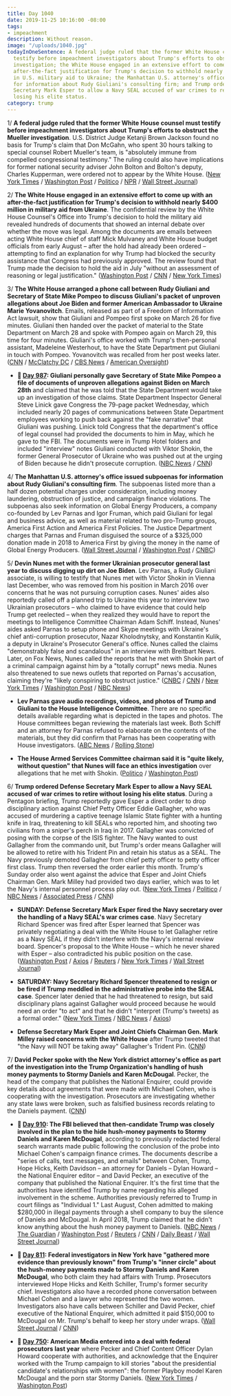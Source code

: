 ```yaml
---
title: Day 1040
date: 2019-11-25 10:16:00 -08:00
tags:
- impeachment
description: Without reason.
image: "/uploads/1040.jpg"
todayInOneSentence: A federal judge ruled that the former White House counsel must
  testify before impeachment investigators about Trump's efforts to obstruct the Mueller
  investigation; the White House engaged in an extensive effort to come up with an
  after-the-fact justification for Trump's decision to withhold nearly $400 million
  in U.S. military aid to Ukraine; the Manhattan U.S. attorney's office issued subpoenas
  for information about Rudy Giuliani's consulting firm; and Trump ordered Defense
  Secretary Mark Esper to allow a Navy SEAL accused of war crimes to retire without
  losing his elite status.
category: trump
---
```


1/ **A federal judge ruled that the former White House counsel must testify before impeachment investigators about Trump's efforts to obstruct the Mueller investigation**. U.S. District Judge Ketanji Brown Jackson found no basis for Trump's claim that Don McGahn, who spent 30 hours talking to special counsel Robert Mueller's team, is "absolutely immune from compelled congressional testimony." The ruling could also have implications for former national security adviser John Bolton and Bolton's deputy, Charles Kupperman, were ordered not to appear by the White House. ([New York Times](https://www.nytimes.com/2019/11/25/us/politics/mcgahn-testimony-ruling.html) / [Washington Post](https://www.washingtonpost.com/local/legal-issues/former-white-house-counsel-donald-mcgahn-must-comply-with-house-subpoena-judge-rules/2019/11/25/6de26cc8-018d-11ea-8bab-0fc209e065a8_story.html) / [Politico](https://www.politico.com/news/2019/11/25/mueller-star-witness-must-testify-to-congress-judge-rules-073622) / [NPR](https://www.npr.org/2019/11/25/782705643/federal-judge-rules-that-mcgahn-must-testify-delivering-blow-to-white-house) / [Wall Street Journal](https://www.wsj.com/articles/judge-rejects-white-house-claims-of-immunity-for-close-aides-11574722684))

2/ **The White House engaged in an extensive effort to come up with an after-the-fact justification for Trump's decision to withhold nearly $400 million in military aid from Ukraine**. The confidential review by the White House Counsel's Office into Trump's decision to hold the military aid revealed hundreds of documents that showed an internal debate over whether the move was legal. Among the documents are emails between acting White House chief of staff Mick Mulvaney and White House budget officials from early August – after the hold had already been ordered – attempting to find an explanation for why Trump had blocked the security assistance that Congress had previously approved. The review found that Trump made the decision to hold the aid in July "without an assessment of reasoning or legal justification." ([Washington Post](https://www.washingtonpost.com/politics/white-house-review-turns-up-emails-showing-extensive-effort-to-justify-trumps-decision-to-block-ukraine-military-aid/2019/11/24/2121cf98-0d57-11ea-bd9d-c628fd48b3a0_story.html) / [CNN](https://www.cnn.com/2019/11/25/politics/impeachment-watch-november-24/index.html) / [New York Times](https://www.nytimes.com/2019/11/24/us/politics/mulvaney-ukraine-aid.html))

3/ **The White House arranged a phone call between Rudy Giuliani and Secretary of State Mike Pompeo to discuss Giuliani's packet of unproven allegations about Joe Biden and former American Ambassador to Ukraine Marie Yovanovitch**. Emails, released as part of a Freedom of Information Act lawsuit, show that Giuliani and Pompeo first spoke on March 26 for five minutes. Giuliani then handed over the packet of material to the State Department on March 28 and spoke with Pompeo again on March 29, this time for four minutes. Giuliani's office worked with Trump's then-personal assistant, Madeleine Westerhout, to have the State Department put Giuliani in touch with Pompeo. Yovanovitch was recalled from her post weeks later. ([CNN](https://www.cnn.com/2019/11/23/politics/giuliani-pompeo-phone-calls-state-department/) / [McClatchy DC](https://www.mcclatchydc.com/news/politics-government/white-house/article237673919.html) / [CBS News](https://www.cbsnews.com/news/new-documents-show-contacts-between-rudy-giuliani-and-mike-pompeo-2019-11-23/) / [American Oversight](https://www.americanoversight.org/state-department-releases-ukraine-documents-to-american-oversight))

* **📌 [Day 987](https://whatthefuckjusthappenedtoday.com/2019/10/03/day-987/#5-giuliani-personally-gave-secretary): Giuliani personally gave Secretary of State Mike Pompeo a file of documents of unproven allegations against Biden on March 28th** and claimed that he was told that the State Department would take up an investigation of those claims. State Department Inspector General Steve Linick gave Congress the 79-page packet Wednesday, which included nearly 20 pages of communications between State Department employees working to push back against the "fake narrative" that Giuliani was pushing. Linick told Congress that the department's office of legal counsel had provided the documents to him in May, which he gave to the FBI. The documents were in Trump Hotel folders and included "interview" notes Giuliani conducted with Viktor Shokin, the former General Prosecutor of Ukraine who was pushed out at the urging of Biden because he didn't prosecute corruption. ([NBC News](https://www.nbcnews.com/politics/trump-impeachment-inquiry/giuliani-says-state-dept-vowed-investigate-after-he-gave-ukraine-n1061931) / [CNN](https://www.cnn.com/2019/10/02/politics/state-department-inspector-general-briefing-congress/index.html))

4/ **The Manhattan U.S. attorney's office issued subpoenas for information about Rudy Giuliani's consulting firm**. The subpoenas listed more than a half dozen potential charges under consideration, including money laundering, obstruction of justice, and campaign finance violations. The subpoenas also seek information on Global Energy Producers, a company co-founded by Lev Parnas and Igor Fruman, which paid Giuliani for legal and business advice, as well as material related to two pro-Trump groups, America First Action and America First Policies. The Justice Department charges that Parnas and Fruman disguised the source of a $325,000 donation made in 2018 to America First by giving the money in the name of Global Energy Producers. ([Wall Street Journal](https://www.wsj.com/articles/federal-subpoenas-seek-information-on-giulianis-consulting-business-11574712722) / [Washington Post](https://www.washingtonpost.com/national-security/investigators-scrutinize-giuliani-firm-and-donations-to-trump-super-pac-as-part-of-broad-probe/2019/11/25/1d86a814-0fb3-11ea-bf62-eadd5d11f559_story.html) / [CNBC](https://www.cnbc.com/2019/11/25/rudy-giuliani-consulting-firm-eyed-in-federal-subpoenas.html))

5/ **Devin Nunes met with the former Ukrainian prosecutor general last year to discuss digging up dirt on Joe Biden**. Lev Parnas, a Rudy Giuliani associate, is willing to testify that Nunes met with Victor Shokin in Vienna last December, who was removed from his position in March 2016 over concerns that he was not pursuing corruption cases. Nunes' aides also reportedly called off a planned trip to Ukraine this year to interview two Ukrainian prosecutors – who claimed to have evidence that could help Trump get reelected – when they realized they would have to report the meetings to Intelligence Committee Chairman Adam Schiff. Instead, Nunes' aides asked Parnas to setup phone and Skype meetings with Ukraine's chief anti-corruption prosecutor, Nazar Kholodnytsky, and Konstantin Kulik, a deputy in Ukraine's Prosecutor General's office. Nunes called the claims "demonstrably false and scandalous" in an interview with Breitbart News. Later, on Fox News, Nunes called the reports that he met with Shokin part of a criminal campaign against him by a "totally corrupt" news media. Nunes also threatened to sue news outlets that reported on Parnas's accusation, claiming they're "likely conspiring to obstruct justice." ([CNBC](https://www.cnbc.com/2019/11/24/giuliani-ally-would-testify-that-nunes-staffers-hid-ukraine-meetings-from-schiff.html) / [CNN](https://www.cnn.com/2019/11/22/politics/nunes-vienna-trip-ukrainian-prosecutor-biden/index.html) / [New York Times](https://www.nytimes.com/2019/11/24/us/politics/devin-nunes-ukraine.html) / [Washington Post](https://www.washingtonpost.com/politics/nunes-denies-allegation-he-met-with-top-ukrainian-prosecutor-about-bidens/2019/11/24/34644688-0edf-11ea-bf62-eadd5d11f559_story.html) / [NBC News](https://www.nbcnews.com/politics/trump-impeachment-inquiry/nunes-dodges-question-about-allegations-he-sought-dirt-biden-n1090281))

* **Lev Parnas gave audio recordings, videos, and photos of Trump and Giuliani to the House Intelligence Committee**. There are no specific details available regarding what is depicted in the tapes and photos. The House committees began reviewing the materials last week. Both Schiff and an attorney for Parnas refused to elaborate on the contents of the materials, but they did confirm that Parnas has been cooperating with House investigators. ([ABC News](https://abcnews.go.com/Politics/house-intelligence-committee-possession-video-audio-recordings-giuliani/story?id=67276448) / [Rolling Stone](https://www.rollingstone.com/politics/politics-news/lev-parnas-handed-over-tapes-of-trump-and-giuliani-to-the-house-intelligence-committee-917769/))

* **The House Armed Services Committee chairman said it is "quite likely, without question" that Nunes will face an ethics investigation** over allegations that he met with Shokin. ([Politico](https://www.politico.com/news/2019/11/23/democrat-says-devin-nunes-investigation-likely-073109) / [Washington Post](https://www.washingtonpost.com/politics/top-house-democrat-says-ethics-probe-of-nunes-is-likely-over-alleged-meeting-with-ukrainian-about-bidens/2019/11/23/0dde6b22-0e0a-11ea-97ac-a7ccc8dd1ebc_story.html))

6/ **Trump ordered Defense Secretary Mark Esper to allow a Navy SEAL accused of war crimes to retire without losing his elite status**. During a Pentagon briefing, Trump reportedly gave Esper a direct order to drop disciplinary action against Chief Petty Officer Eddie Gallagher, who was accused of murdering a captive teenage Islamic State fighter with a hunting knife in Iraq, threatening to kill SEALs who reported him, and shooting two civilians from a sniper's perch in Iraq in 2017. Gallagher was convicted of posing with the corpse of the ISIS fighter. The Navy wanted to oust Gallagher from the commando unit, but Trump's order means Gallagher will be allowed to retire with his Trident Pin and retain his status as a SEAL. The Navy previously demoted Gallagher from chief petty officer to petty officer first class. Trump then reversed the order earlier this month. Trump's Sunday order also went against the advice that Esper and Joint Chiefs Chairman Gen. Mark Milley had provided two days earlier, which was to let the Navy's internal personnel process play out. ([New York Times](https://www.nytimes.com/2019/11/25/us/politics/mark-esper-seal-navy-secretary.html) / [Politico](https://www.politico.com/news/2019/11/25/trump-navy-seal-gallagher-073582) / [NBC News](https://www.nbcnews.com/politics/politics-news/defense-secretary-says-trump-ordered-him-allow-seal-war-crimes-n1090581) / [Associated Press](https://apnews.com/2148f2182aa64d8c8102967d653b0ba0) / [CNN](https://www.cnn.com/2019/11/25/politics/esper-spencer-aftermath/))

* **SUNDAY: Defense Secretary Mark Esper fired the Navy secretary over the handling of a Navy SEAL's war crimes case**. Navy Secretary Richard Spencer was fired after Esper learned that Spencer was privately negotiating a deal with the White House to let Gallagher retire as a Navy SEAL if they didn't interfere with the Navy's internal review board. Spencer's proposal to the White House – which he never shared with Esper – also contradicted his public position on the case. ([Washington Post](https://www.washingtonpost.com/national-security/2019/11/24/pentagon-chief-asks-navy-secretarys-resignation-over-private-proposal-navy-seals-case/) / [Axios](https://www.axios.com/eddie-gallagher-richard-spencer-navy-seals-b9fb9c20-42f4-416d-b0a6-535544e16a47.html) / [Reuters](https://www.reuters.com/article/us-usa-military-seals-milley-idUSKBN1XZ0ZZ) / [New York Times](https://www.nytimes.com/2019/11/24/us/politics/navy-secretary-richard-spencer-resign.html) / [Wall Street Journal](https://www.wsj.com/articles/trump-to-allow-internal-review-of-navy-seal-case-11574599532))

* **SATURDAY: Navy Secretary Richard Spencer threatened to resign or be fired if Trump meddled in the administrative probe into the SEAL case**. Spencer later denied that he had threatened to resign, but said disciplinary plans against Gallagher would proceed because he would need an order "to act" and that he didn't "interpret (Trump's tweets) as a formal order." ([New York Times](https://www.nytimes.com/2019/11/23/us/politics/navy-discipline-edward-gallagher.html) / [NBC News](https://www.nbcnews.com/news/military/military-leaders-lobby-trump-not-meddle-seal-case-top-navy-n1089661) / [Axios](https://www.axios.com/navy-proceed-edward-gallagher-discipline-8edd65c7-395e-4b8d-b146-a17cff073b46.html))

* **Defense Secretary Mark Esper and Joint Chiefs Chairman Gen. Mark Milley raised concerns with the White House** after Trump tweeted that "the Navy will NOT be taking away" Gallagher's Trident Pin. ([CNN](https://www.cnn.com/2019/11/23/politics/edward-gallagher-navy-trump-disciplinary-action/))

7/ **David Pecker spoke with the New York district attorney's office as part of the investigation into the Trump Organization's handling of hush money payments to Stormy Daniels and Karen McDougal**. Pecker, the head of the company that publishes the National Enquirer, could provide key details about agreements that were made with Michael Cohen, who is cooperating with the investigation. Prosecutors are investigating whether any state laws were broken, such as falsified business records relating to the Daniels payment. ([CNN](https://www.cnn.com/2019/11/25/politics/national-enquirer-ami-david-pecker-prosecutors/index.html))

* **📌 [Day 910](https://whatthefuckjusthappenedtoday.com/2019/07/18/day-910/#1-the-fbi-believed-that-then-candida): The FBI believed that then-candidate Trump was closely involved in the plan to the hide hush-money payments to Stormy Daniels and Karen McDougal**, according to previously redacted federal search warrants made public following the conclusion of the probe into Michael Cohen's campaign finance crimes. The documents describe a "series of calls, text messages, and emails" between Cohen, Trump, Hope Hicks, Keith Davidson – an attorney for Daniels – Dylan Howard – the National Enquirer editor – and David Pecker, an executive of the company that published the National Enquirer. It's the first time that the authorities have identified Trump by name regarding his alleged involvement in the scheme. Authorities previously referred to Trump in court filings as "Individual 1." Last August, Cohen admitted to making $280,000 in illegal payments through a shell company to buy the silence of Daniels and McDougal. In April 2018, Trump claimed that he didn't know anything about the hush money payment to Daniels. ([NBC News](https://www.nbcnews.com/politics/donald-trump/fbi-believed-trump-was-closely-involved-hush-money-scheme-unsealed-n1031246) / [The Guardian](https://www.theguardian.com/us-news/2019/jul/18/trump-hope-hicks-stormy-daniels-michael-cohen-fbi) / [Washington Post](https://www.washingtonpost.com/national-security/trump-communicated-repeatedly-with-cohen-aides-amid-scramble-to-pay-stormy-daniels-court-documents-show/2019/07/18/e9ee9c50-a969-11e9-9214-246e594de5d5_story.html) / [Reuters](https://www.reuters.com/article/us-usa-trump-cohen-idUSKCN1UD18D) / [CNN](https://www.cnn.com/2019/07/18/politics/michael-cohen-documents/index.html) / [Daily Beast](https://www.thedailybeast.com/cohen-documents-unsealed-on-trump-ami-stormy-daniels-karen-mcdougal) / [Wall Street Journal](https://www.wsj.com/articles/prosecutors-reveal-details-from-michael-cohen-investigation-11563466462))

* **📌 [Day 811](https://whatthefuckjusthappenedtoday.com/2019/04/10/day-811/): Federal investigators in New York have "gathered more evidence than previously known" from Trump's "inner circle" about the hush-money payments made to Stormy Daniels and Karen McDougal**, who both claim they had affairs with Trump. Prosecutors interviewed Hope Hicks and Keith Schiller, Trump's former security chief. Investigators also have a recorded phone conversation between Michael Cohen and a lawyer who represented the two women. Investigators also have calls between Schiller and David Pecker, chief executive of the National Enquirer, which admitted it paid $150,000 to McDougal on Mr. Trump's behalf to keep her story under wraps. ([Wall Street Journal](https://www.wsj.com/articles/hush-money-probe-gathered-evidence-from-trumps-inner-circle-11554897911) / [CNN](https://www.cnn.com/2019/04/10/politics/investigators-hush-money-payments-trump/index.html))

* **📌 [Day 750](https://whatthefuckjusthappenedtoday.com/2019/02/08/day-750/): American Media entered into a deal with federal prosecutors last year** where Pecker and Chief Content Officer Dylan Howard cooperate with authorities, and acknowledge that the Enquirer worked with the Trump campaign to kill stories "about the presidential candidate's relationships with women": the former Playboy model Karen McDougal and the porn star Stormy Daniels. ([New York Times](https://www.nytimes.com/2019/02/07/technology/jeff-bezos-sanchez-enquirer.html) / [Washington Post](https://www.washingtonpost.com/arts-entertainment/2019/02/08/amazon-ceo-jeff-bezos-accuses-national-enquirer-extortion-over-intimate-photos/))